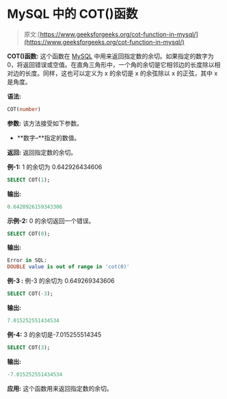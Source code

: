 # MySQL 中的 COT()函数

> 原文:[https://www.geeksforgeeks.org/cot-function-in-mysql/](https://www.geeksforgeeks.org/cot-function-in-mysql/)

**COT()函数:**
这个函数在 [MySQL](https://www.geeksforgeeks.org/sql-tutorial/) 中用来返回指定数的余切。如果指定的数字为 0，将返回错误或空值。在直角三角形中，一个角的余切是它相邻边的长度除以相对边的长度。同样，这也可以定义为 x 的余切是 x 的余弦除以 x 的正弦，其中 x 是角度。

**语法:**

```sql
COT(number)
```

**参数:**
该方法接受如下参数。

*   **数字–**指定的数值。

**返回:**
返回指定数的余切。

**例-1:**
1 的余切为 0.642926434606

```sql
SELECT COT(1);
```

**输出:**

```sql
0.6420926159343306
```

**示例-2:**
0 的余切返回一个错误。

```sql
SELECT COT(0);
```

**输出:**

```sql
Error in SQL:
DOUBLE value is out of range in 'cot(0)'
```

**例-3 :**
例-3 的余切为 0.649269343606

```sql
SELECT COT(-3);
```

**输出:**

```sql
7.015252551434534
```

**例-4:**
3 的余切是-7.015255514345

```sql
SELECT COT(3);
```

**输出:**

```sql
-7.015252551434534
```

**应用:**
这个函数用来返回指定数的余切。